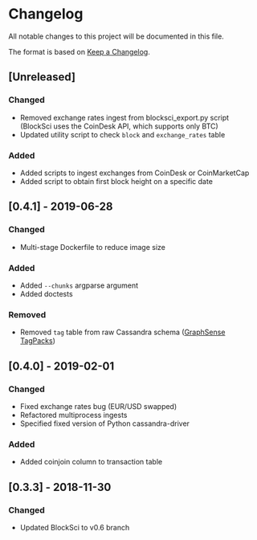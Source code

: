 # Changelog
All notable changes to this project will be documented in this file.

The format is based on [Keep a Changelog](https://keepachangelog.com/en/1.0.0/).

## [Unreleased]
### Changed
- Removed exchange rates ingest from blocksci_export.py script (BlockSci uses the CoinDesk API, which supports only BTC)
- Updated utility script to check `block` and `exchange_rates` table
### Added
- Added scripts to ingest exchanges from CoinDesk or CoinMarketCap
- Added script to obtain first block height on a specific date

## [0.4.1] - 2019-06-28
### Changed
- Multi-stage Dockerfile to reduce image size
### Added
- Added `--chunks` argparse argument
- Added doctests
### Removed
- Removed `tag` table from raw Cassandra schema ([GraphSense TagPacks](https://github.com/graphsense/graphsense-tagpacks))

## [0.4.0] - 2019-02-01
### Changed
- Fixed exchange rates bug (EUR/USD swapped)
- Refactored multiprocess ingests
- Specified fixed version of Python cassandra-driver
### Added
- Added coinjoin column to transaction table

## [0.3.3] - 2018-11-30
### Changed
- Updated BlockSci to v0.6 branch
